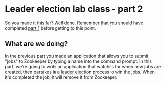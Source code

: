 # Leader election lab class - part 2

So you made it this far? Well done. Remember that you should have completed [part 1](https://github.com/jstanier/sussex-labclass-jobsubmission) before getting to this point. 

## What are we doing?

In the previous part you made an application that allows you to submit "jobs" to Zookeeper by typing a name into the command prompt. In this part, we're going to write an application that watches for when new jobs are created, then partakes in a [leader election](http://en.wikipedia.org/wiki/Leader_election) process to win the jobs. When it's completed the job, it will remove it from Zookeeper.

